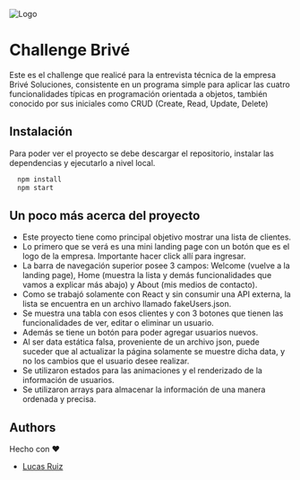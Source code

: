 ![Logo](https://encrypted-tbn0.gstatic.com/images?q=tbn:ANd9GcRNnR7KfoDNE6Cvqfc7Ivuw-8OpYZhRjgHPCbltKGkgXbuoaaDlkE0PpulFOOhXcMCR5q8&usqp=CAU)

# Challenge Brivé

Este es el challenge que realicé para la entrevista técnica de la empresa Brivé Soluciones, consistente en un programa simple para aplicar las cuatro funcionalidades típicas en programación orientada a objetos, también conocido por sus iniciales como CRUD (Create, Read, Update, Delete)

## Instalación

Para poder ver el proyecto se debe descargar el repositorio, instalar las dependencias y ejecutarlo a nivel local.

```bash
  npm install
  npm start
```
    
## Un poco más acerca del proyecto

- Este proyecto tiene como principal objetivo mostrar una lista de clientes.
- Lo primero que se verá es una mini landing page con un botón que es el logo de la empresa. Importante hacer click allí para ingresar.
- La barra de navegación superior posee 3 campos: Welcome (vuelve a la landing page), Home (muestra la lista y demás funcionalidades que vamos a explicar más abajo) y About (mis medios de contacto).
- Como se trabajó solamente con React y sin consumir una API externa, la lista se encuentra en un archivo llamado fakeUsers.json.
- Se muestra una tabla con esos clientes y con 3 botones que tienen las funcionalidades de ver, editar o eliminar un usuario. 
- Además se tiene un botón para poder agregar usuarios nuevos.
- Al ser data estática falsa, proveniente de un archivo json, puede suceder que al actualizar la página solamente se muestre dicha data, y no los cambios que el usuario desee realizar.
- Se utilizaron estados para las animaciones y el renderizado de la información de usuarios.
- Se utilizaron arrays para almacenar la información de una manera ordenada y precisa. 


## Authors

Hecho con ♥
- [Lucas Ruiz](https://www.github.com/lucasruiz12)

